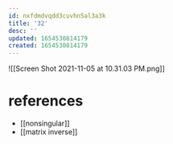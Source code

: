 ```yaml
---
id: nxfdmdvqdd3cuvhn5al3a3k
title: '32'
desc: ''
updated: 1654530814179
created: 1654530814179
---
```

![[Screen Shot 2021-11-05 at 10.31.03 PM.png]]
# references
- [[nonsingular]]
- [[matrix inverse]]

